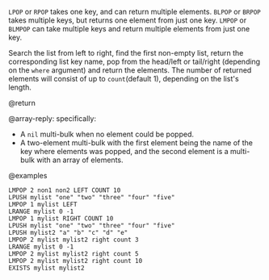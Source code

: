 `LPOP` or `RPOP` takes one key, and can return multiple elements.
`BLPOP` or `BRPOP` takes multiple keys, but returns one element from just one key.
`LMPOP` or `BLMPOP` can take multiple keys and return multiple elements from just one key.

Search the list from left to right, find the first non-empty list, return
the corresponding list key name, pop from the head/left or tail/right
(depending on the `where` argument) and return the elements.
The number of returned elements will consist of up to `count`(default 1),
depending on the list's length.

@return

@array-reply: specifically:

* A `nil` multi-bulk when no element could be popped.
* A two-element multi-bulk with the first element being the name of the key where
  elements was popped, and the second element is a multi-bulk with an array of elements.

@examples

```cli
LMPOP 2 non1 non2 LEFT COUNT 10
LPUSH mylist "one" "two" "three" "four" "five"
LMPOP 1 mylist LEFT
LRANGE mylist 0 -1
LMPOP 1 mylist RIGHT COUNT 10
LPUSH mylist "one" "two" "three" "four" "five"
LPUSH mylist2 "a" "b" "c" "d" "e"
LMPOP 2 mylist mylist2 right count 3
LRANGE mylist 0 -1
LMPOP 2 mylist mylist2 right count 5
LMPOP 2 mylist mylist2 right count 10
EXISTS mylist mylist2
```
